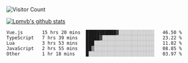 ![Visitor Count](https://profile-counter.glitch.me/Lpmvb/count.svg)

[![Lpmvb's github stats](https://github-readme-stats.vercel.app/api?username=lpmvb&show_icons=true&title_color=fff&icon_color=79ff97&text_color=9f9f9f&bg_color=151515)](https://github.com/anuraghazra/github-readme-stats)

<!--
Here are some ideas to get you started:

- 🔭 I’m currently working on ...
- 🌱 I’m currently learning ...
- 👯 I’m looking to collaborate on ...
- 🤔 I’m looking for help with ...
- 💬 Ask me about ...
- 📫 How to reach me: ...
- 😄 Pronouns: ...
- ⚡ Fun fact: ...
-->

<!--START_SECTION:waka-->

```text
Vue.js       15 hrs 20 mins  ███████████▓░░░░░░░░░░░░░   46.50 %
TypeScript   7 hrs 39 mins   █████▓░░░░░░░░░░░░░░░░░░░   23.22 %
Lua          3 hrs 53 mins   ███░░░░░░░░░░░░░░░░░░░░░░   11.82 %
JavaScript   2 hrs 55 mins   ██▒░░░░░░░░░░░░░░░░░░░░░░   08.85 %
Other        1 hr 18 mins    █░░░░░░░░░░░░░░░░░░░░░░░░   03.97 %
```

<!--END_SECTION:waka-->
